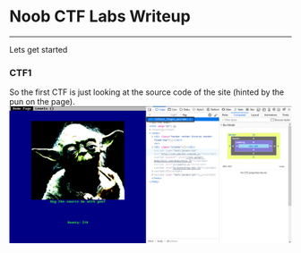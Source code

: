 # Noob CTF Labs Writeup 
 ---
 Lets get started
 ### CTF1
 So the first CTF is just looking at the source code of the site (hinted by the pun on the page). 
 ![CTF 1 Screenshot](ctf1.png)
 
                                                                          
